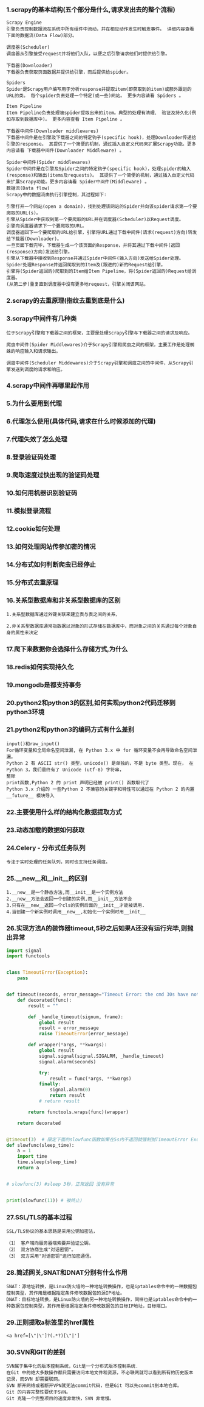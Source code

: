 ### 1.scrapy的基本结构(五个部分是什么,请求发出去的整个流程)
>>>
    Scrapy Engine
    引擎负责控制数据流在系统中所有组件中流动，并在相应动作发生时触发事件。 详细内容查看下面的数据流(Data Flow)部分。
    
    调度器(Scheduler)
    调度器从引擎接受request并将他们入队，以便之后引擎请求他们时提供给引擎。
    
    下载器(Downloader)
    下载器负责获取页面数据并提供给引擎，而后提供给spider。
    
    Spiders
    Spider是Scrapy用户编写用于分析response并提取item(即获取到的item)或额外跟进的URL的类。 每个spider负责处理一个特定(或一些)网站。 更多内容请看 Spiders 。
    
    Item Pipeline
    Item Pipeline负责处理被spider提取出来的item。典型的处理有清理、 验证及持久化(例如存取到数据库中)。 更多内容查看 Item Pipeline 。
    
    下载器中间件(Downloader middlewares)
    下载器中间件是在引擎及下载器之间的特定钩子(specific hook)，处理Downloader传递给引擎的response。 其提供了一个简便的机制，通过插入自定义代码来扩展Scrapy功能。更多内容请看 下载器中间件(Downloader Middleware) 。
    
    Spider中间件(Spider middlewares)
    Spider中间件是在引擎及Spider之间的特定钩子(specific hook)，处理spider的输入(response)和输出(items及requests)。 其提供了一个简便的机制，通过插入自定义代码来扩展Scrapy功能。更多内容请看 Spider中间件(Middleware) 。
    数据流(Data flow)
    Scrapy中的数据流由执行引擎控制，其过程如下:
    
    引擎打开一个网站(open a domain)，找到处理该网站的Spider并向该spider请求第一个要爬取的URL(s)。
    引擎从Spider中获取到第一个要爬取的URL并在调度器(Scheduler)以Request调度。
    引擎向调度器请求下一个要爬取的URL。
    调度器返回下一个要爬取的URL给引擎，引擎将URL通过下载中间件(请求(request)方向)转发给下载器(Downloader)。
    一旦页面下载完毕，下载器生成一个该页面的Response，并将其通过下载中间件(返回(response)方向)发送给引擎。
    引擎从下载器中接收到Response并通过Spider中间件(输入方向)发送给Spider处理。
    Spider处理Response并返回爬取到的Item及(跟进的)新的Request给引擎。
    引擎将(Spider返回的)爬取到的Item给Item Pipeline，将(Spider返回的)Request给调度器。
    (从第二步)重复直到调度器中没有更多地request，引擎关闭该网站。
### 2.scrapy的去重原理(指纹去重到底是什么)
### 3.scrapy中间件有几种类
>>> 
    位于Scrapy引擎和下载器之间的框架，主要是处理Scrapy引擎与下载器之间的请求及响应。
    
    爬虫中间件(Spider Middlewares)介于Scrapy引擎和爬虫之间的框架，主要工作是处理蜘蛛的响应输入和请求输出。
    
    调度中间件(Scheduler Middewares)介于Scrapy引擎和调度之间的中间件，从Scrapy引擎发送到调度的请求和响应。

### 4.scrapy中间件再哪里起作用
### 5.为什么要用到代理
### 6.代理怎么使用(具体代码,请求在什么时候添加的代理)
### 7.代理失效了怎么处理
### 8.登录验证码处理
### 9.爬取速度过快出现的验证码处理
### 10.如何用机器识别验证码
### 11.模拟登录流程
### 12.cookie如何处理
### 13.如何处理网站传参加密的情况
### 14.分布式如何判断爬虫已经停止
### 15.分布式去重原理
### 16.关系型数据库和非关系型数据库的区别
>>> 
    1.关系型数据库通过外键关联来建立表与表之间的关系，

    2.非关系型数据库通常指数据以对象的形式存储在数据库中，而对象之间的关系通过每个对象自身的属性来决定


### 17.爬下来数据你会选择什么存储方式,为什么
### 18.redis如何实现持久化
### 19.mongodb是都支持事务
### 20.python2和python3的区别,如何实现python2代码迁移到python3环境
### 21.python2和python3的编码方式有什么差别
>>> 
    input()和raw_input()
    For循环变量和全局命名空间泄漏, 在 Python 3.x 中 for 循环变量不会再导致命名空间泄漏。
    Python 2 有 ASCII str() 类型，unicode() 是单独的，不是 byte 类型。现在， 在 Python 3，我们最终有了 Unicode (utf-8) 字符串，
    整除
    print函数,Python 2 的 print 声明已经被 print() 函数取代了
    Python 3.x 介绍的 一些Python 2 不兼容的关键字和特性可以通过在 Python 2 的内置 __future__ 模块导入
### 22.主要使用什么样的结构化数据提取方式
### 23.动态加载的数据如何获取
### 24.Celery - 分布式任务队列
>>> 
    专注于实时处理的任务队列，同时也支持任务调度。
    
### 25.__new__和__init__的区别
>>> 
    1.__new__是一个静态方法,而__init__是一个实例方法
    2.__new__方法会返回一个创建的实例,而__init__方法不会
    3.只有在__new__返回一个cls的实例后面的__init__才能被调用.
    4.当创建一个新实例时调用__new__,初始化一个实例时用__init__

### 26.实现方法A的装饰器timeout,5秒之后如果A还没有运行完毕,则抛出异常
>>> 
```python
import signal
import functools


class TimeoutError(Exception):
    pass


def timeout(seconds, error_message="Timeout Error: the cmd 30s have not finished."):
    def decorated(func):
        result = ""

        def _handle_timeout(signum, frame):
            global result
            result = error_message
            raise TimeoutError(error_message)

        def wrapper(*args, **kwargs):
            global result
            signal.signal(signal.SIGALRM, _handle_timeout)
            signal.alarm(seconds)

            try:
                result = func(*args, **kwargs)
            finally:
                signal.alarm(0)
                return result
            # return result

        return functools.wraps(func)(wrapper)

    return decorated


@timeout(3)  # 限定下面的slowfunc函数如果在5s内不返回就强制抛TimeoutError Exception结束
def slowfunc(sleep_time):
    a = 1
    import time
    time.sleep(sleep_time)
    return a


# slowfunc(3) #sleep 3秒，正常返回 没有异常


print(slowfunc(11)) # 被终止)

```
### 27.SSL/TLS的基本过程
>>> 
    SSL/TLS协议的基本思路是采用公钥加密法，

    （1） 客户端向服务器端索要并验证公钥。
    （2） 双方协商生成"对话密钥"。
    （3） 双方采用"对话密钥"进行加密通信。
### 28.简述网关,SNAT和DNAT分别有什么作用
>>>

    SNAT：源地址转换，是Linux防火墙的一种地址转换操作，也是iptables命令中的一种数据包控制类型，其作用是根据指定条件修改数据包的源IP地址。
    DNAT：目标地址转换，是Linux防火墙的另一种地址转换操作，同样也是iptables命令中的一种数据包控制类型，其作用是根据指定条件修改数据包的目标IP地址，目标端口。

### 29.正则提取a标签里的href属性
>>> 
    <a href=[\"|\']?(.*?)[\"|']
 
### 30.SVN和GIT的差别
>>>
    SVN属于集中化的版本控制系统，Git是一个分布式版本控制系统.
    在Git 中的绝大多数操作都只需要访问本地文件和资源，不必联网就可以看到所有的历史版本记录，而SVN 却需要联网。
    SVN 断开网络或者断开VPN就无法commit代码，但是Git 可以先commit到本地仓库。
    Git 的内容完整性要优于SVN。
    Git 克隆一个完整项目的速度非常快，SVN 非常慢。
    